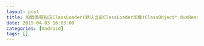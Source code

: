 ```yaml
---
layout: post
title: 加载类需指定ClassLoader(默认当前ClassLoader加载)ClassObject* dvmResolveClass(ClassObject* referrer, u4 classIdx)
date: 2015-04-03 16:03:00
categories: [Android]
tags: []
---
```

       